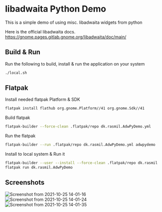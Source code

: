 # libadwaita Python Demo

This is a simple demo of using misc. libadwaita widgets from python

Here is the official libadwaita docs.
https://gnome.pages.gitlab.gnome.org/libadwaita/doc/main/

## Build & Run
Run the following to build, install & run the application on your system
```bash
./local.sh
```

## Flatpak

Install needed flatpak Platform & SDK
```bash
flatpak install flathub org.gnome.Platform//41 org.gnome.Sdk//41
```

Build flatpak
```bash
flatpak-builder --force-clean .flatpak/repo dk.rasmil.AdwPyDemo.yml
```

Run the flatpak 
```bash
flatpak-builder --run .flatpak/repo dk.rasmil.AdwPyDemo.yml adwpydemo
```

Install to local system & Run it
```bash
flatpak-builder --user --install --force-clean .flatpak/repo dk.rasmil.AdwPyDemo.yml
flatpak run dk.rasmil.AdwPyDemo
```

## Screenshots

![Screenshot from 2021-10-25 14-01-16](https://user-images.githubusercontent.com/283985/138691610-cb20c763-0428-48fe-a826-8196371d30e1.png)
![Screenshot from 2021-10-25 14-01-24](https://user-images.githubusercontent.com/283985/138691699-00531f80-ee33-4aaa-be95-0a2df6b20826.png)
![Screenshot from 2021-10-25 14-01-35](https://user-images.githubusercontent.com/283985/138691724-d4be1ab4-74da-4169-8e72-143c65250a9f.png)
